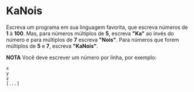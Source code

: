 KaNois
======
Escreva um programa em sua linguagem favorita, que escreva números de **1** à **100**. Mas, para números múltiplos de **5**, escreva **"Ka"** ao invés do número e para múltiplos de **7**  escreva **"Nois"**. Para números que forem múltiplos de **5** e **7**, escreva **"KaNois"**.

**NOTA** Você deve escrever um número por linha, por exemplo:
	
	x
	y
	z
	[...]
	
	